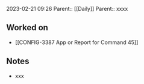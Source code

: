 2023-02-21 09:26
Parent:: [[Daily]] 
Parent:: xxxx





## Worked on

- [[CONFIG-3387 App or Report for Command 45]]

## Notes

- xxx






